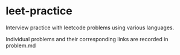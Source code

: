 # leet-practice
Interview practice with leetcode problems using various languages.

Individual problems and their corresponding links are recorded in problem.md

